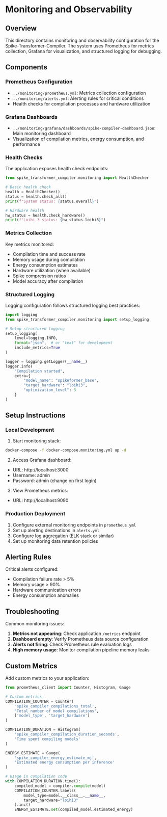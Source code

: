 # Monitoring and Observability

## Overview

This directory contains monitoring and observability configuration for the Spike-Transformer-Compiler. The system uses Prometheus for metrics collection, Grafana for visualization, and structured logging for debugging.

## Components

### Prometheus Configuration
- `../monitoring/prometheus.yml`: Metrics collection configuration
- `../monitoring/alerts.yml`: Alerting rules for critical conditions
- Health checks for compilation processes and hardware utilization

### Grafana Dashboards
- `../monitoring/grafana/dashboards/spike-compiler-dashboard.json`: Main monitoring dashboard
- Visualization of compilation metrics, energy consumption, and performance

### Health Checks

The application exposes health check endpoints:

```python
from spike_transformer_compiler.monitoring import HealthChecker

# Basic health check
health = HealthChecker()
status = health.check_all()
print(f"System status: {status.overall}")

# Hardware health
hw_status = health.check_hardware()
print(f"Loihi 3 status: {hw_status.loihi3}")
```

### Metrics Collection

Key metrics monitored:
- Compilation time and success rate
- Memory usage during compilation
- Energy consumption estimates
- Hardware utilization (when available)
- Spike compression ratios
- Model accuracy after compilation

### Structured Logging

Logging configuration follows structured logging best practices:

```python
import logging
from spike_transformer_compiler.monitoring import setup_logging

# Setup structured logging
setup_logging(
    level=logging.INFO,
    format="json",  # or "text" for development
    include_metrics=True
)

logger = logging.getLogger(__name__)
logger.info(
    "Compilation started",
    extra={
        "model_name": "spikeformer_base",
        "target_hardware": "loihi3",
        "optimization_level": 3
    }
)
```

## Setup Instructions

### Local Development

1. Start monitoring stack:
```bash
docker-compose -f docker-compose.monitoring.yml up -d
```

2. Access Grafana dashboard:
- URL: http://localhost:3000
- Username: admin
- Password: admin (change on first login)

3. View Prometheus metrics:
- URL: http://localhost:9090

### Production Deployment

1. Configure external monitoring endpoints in `prometheus.yml`
2. Set up alerting destinations in `alerts.yml`
3. Configure log aggregation (ELK stack or similar)
4. Set up monitoring data retention policies

## Alerting Rules

Critical alerts configured:
- Compilation failure rate > 5%
- Memory usage > 90%
- Hardware communication errors
- Energy consumption anomalies

## Troubleshooting

Common monitoring issues:

1. **Metrics not appearing**: Check application `/metrics` endpoint
2. **Dashboard empty**: Verify Prometheus data source configuration
3. **Alerts not firing**: Check Prometheus rule evaluation logs
4. **High memory usage**: Monitor compilation pipeline memory leaks

## Custom Metrics

Add custom metrics to your application:

```python
from prometheus_client import Counter, Histogram, Gauge

# Custom metrics
COMPILATION_COUNTER = Counter(
    'spike_compiler_compilations_total',
    'Total number of model compilations',
    ['model_type', 'target_hardware']
)

COMPILATION_DURATION = Histogram(
    'spike_compiler_compilation_duration_seconds',
    'Time spent compiling models'
)

ENERGY_ESTIMATE = Gauge(
    'spike_compiler_energy_estimate_mj',
    'Estimated energy consumption per inference'
)

# Usage in compilation code
with COMPILATION_DURATION.time():
    compiled_model = compiler.compile(model)
    COMPILATION_COUNTER.labels(
        model_type=model.__class__.__name__,
        target_hardware="loihi3"
    ).inc()
    ENERGY_ESTIMATE.set(compiled_model.estimated_energy)
```
